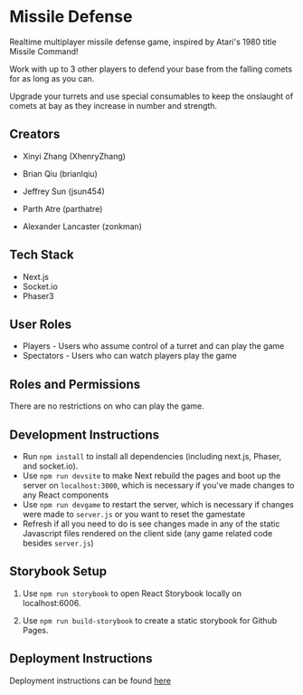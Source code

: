 # Missile Defense

Realtime multiplayer missile defense game, inspired by Atari's 1980 title Missile Command!

Work with up to 3 other players to defend your base from the falling comets for as long as you can.

Upgrade your turrets and use special consumables to keep the onslaught of comets at bay as they increase in number and strength.

## Creators

- Xinyi Zhang (XhenryZhang)

- Brian Qiu (brianlqiu)

- Jeffrey Sun (jsun454)

- Parth Atre (parthatre)

- Alexander Lancaster (zonkman)

## Tech Stack

- Next.js 
- Socket.io
- Phaser3

## User Roles

- Players - Users who assume control of a turret and can play the game
- Spectators - Users who can watch players play the game

## Roles and Permissions

There are no restrictions on who can play the game.

## Development Instructions

- Run `npm install` to install all dependencies (including next.js, Phaser, and socket.io).
- Use `npm run devsite` to make Next rebuild the pages and boot up the server on `localhost:3000`, which is necessary if you've made changes to any React components  
- Use `npm run devgame` to restart the server, which is necessary if changes were made to `server.js` or you want to reset the gamestate
- Refresh if all you need to do is see changes made in any of the static Javascript files rendered on the client side (any game related code besides `server.js`)

## Storybook Setup

1. Use `npm run storybook` to open React Storybook locally on localhost:6006.

2. Use `npm run build-storybook` to create a static storybook for Github Pages.

## Deployment Instructions

Deployment instructions can be found [here](./docs/DEPLOY.md)


